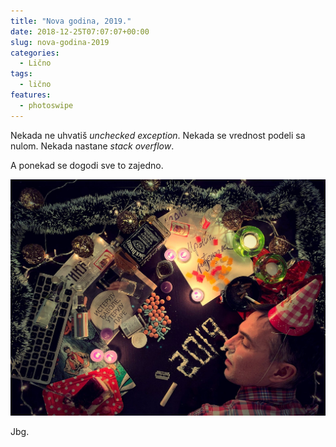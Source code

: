 ```yaml
---
title: "Nova godina, 2019."
date: 2018-12-25T07:07:07+00:00
slug: nova-godina-2019
categories:
  - Lično
tags:
  - lično
features:
  - photoswipe
---
```


Nekada ne uhvatiš _unchecked exception_.
Nekada se vrednost podeli sa nulom.
Nekada nastane _stack overflow_.

A ponekad se dogodi sve to zajedno.

![2018++](2019-medium.jpg)

Jbg.
